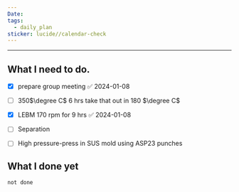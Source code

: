 ```yaml
---
Date: 
tags:
  - daily_plan
sticker: lucide//calendar-check
---
```

---
## What I need to do.

- [x] prepare group meeting ✅ 2024-01-08
- [ ] 350$\degree C$ 6 hrs take that out in 180 $\degree C$ 
- [x] LEBM 170 rpm for 9 hrs ✅ 2024-01-08
- [ ] Separation
- [ ] High pressure-press in SUS mold using ASP23 punches 



## What I done yet
```tasks
not done
```
